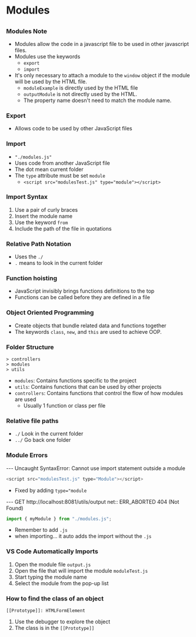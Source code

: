 # Modules
##

### Modules Note

- Modules allow the code in a javascript file to be used in other javascript files.
- Modules use the keywords
  - `export`
  - `import`
- It's only necessary to attach a module to the `window` object if the module will be used by the HTML file.
  - `moduleExample` is directly used by the HTML file
  - `outputModule` is not directly used by the HTML.
  - The property name doesn't need to match the module name.

### Export

- Allows code to be used by other JavaScript files

### Import

- `"./modules.js"`
- Uses code from another JavaScript file
- The dot mean current folder
- The `type` attribute must be set `module`
  - `<script src="modulesTest.js" type="module"></script>`

### Import Syntax

  1. Use a pair of curly braces
  2. Insert the module name
  3. Use the keyword `from`
  4. Include the path of the file in quotations

### Relative Path Notation

- Uses the `./`
- `.` means to look in the current folder

### Function hoisting

- JavaScript invisibly brings functions definitions to the top
- Functions can be called before they are defined in a file

### Object Oriented Programming

- Create objects that bundle related data and functions together
- The keywords `class`, `new`, and `this` are used to achieve OOP.

### Folder Structure

```
> controllers
> modules
> utils
```

- `modules`: Contains functions specific to the project
- `utils`: Contains functions that can be used by other projects
- `controllers`: Contains functions that control the flow of how modules are used
  - Usually 1 function or class per file

### Relative file paths

- `./` Look in the current folder
- `../` Go back one folder

### Module Errors

--- Uncaught SyntaxError: Cannot use import statement outside a module
```javascript
<script src="modulesTest.js" type="Module"></script>
```
  - Fixed by adding `type="module`


--- GET http://localhost:8081/utils/output net:: ERR_ABORTED 404 (Not Found)
```javascript
import { myModule } from "./modules.js";
```
- Remember to add `.js`
- when importing... it auto adds the import without the `.js`

### VS Code Automatically Imports

1. Open the module file `output.js`
2. Open the file that will import the module `moduleTest.js`
3. Start typing the module name
4. Select the module from the pop-up list

### How to find the class of an object

`[[Prototype]]: HTMLFormElement`

1. Use the debugger to explore the object
2. The class is in the `[[Prototype]]`